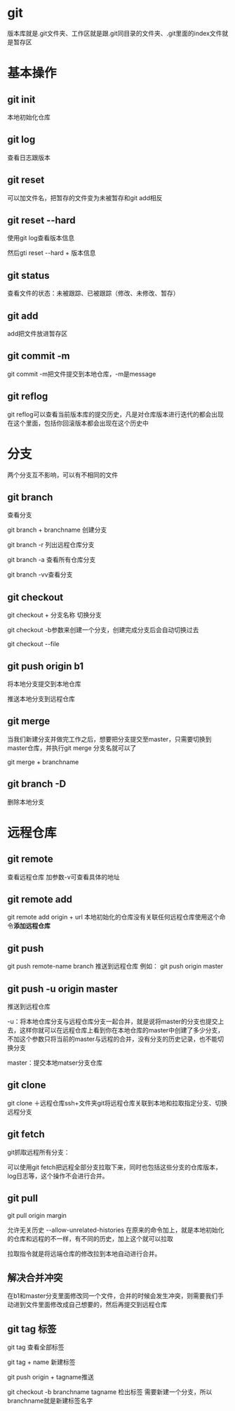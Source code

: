 # git

版本库就是.git文件夹、工作区就是跟.git同目录的文件夹、.git里面的index文件就是暂存区

# 基本操作

## git init

本地初始化仓库

## git log

查看日志跟版本

## git  reset 

可以加文件名，把暂存的文件变为未被暂存和git add相反

## git  reset --hard

使用git log查看版本信息

然后gti reset --hard + 版本信息

## git status

查看文件的状态：未被跟踪、已被跟踪（修改、未修改、暂存）

## git add

add把文件放进暂存区

## git commit -m 

git commit -m把文件提交到本地仓库，-m是message

## git reflog

git reflog可以查看当前版本库的提交历史，凡是对仓库版本进行迭代的都会出现在这个里面，包括你回滚版本都会出现在这个历史中

# 分支

两个分支互不影响，可以有不相同的文件

## git branch

查看分支

git branch +  branchname 创建分支

git branch -r 列出远程仓库分支

git branch -a 查看所有仓库分支

git branch -vv查看分支     

## git checkout

git checkout + 分支名称 切换分支

git checkout -b参数来创建一个分支，创建完成分支后会自动切换过去  

git checkout --file  

## git push origin b1

将本地分支提交到本地仓库

推送本地分支到远程仓库

## git merge

当我们新建分支并做完工作之后，想要把分支提交至master，只需要切换到master仓库，并执行git merge 分支名就可以了

git merge + branchname

## git branch -D

删除本地分支

# 远程仓库

## git remote

查看远程仓库 	加参数-v可查看具体的地址

## git  remote add

git remote add origin + url 本地初始化的仓库没有关联任何远程仓库使用这个命令**添加远程仓库**

## git push

git push remote-name branch 推送到远程仓库  例如： git push origin master 

## git push -u origin master

推送到远程仓库

-u：将本地仓库分支与远程仓库分支一起合并，就是说将master的分支也提交上去，这样你就可以在远程仓库上看到你在本地仓库的master中创建了多少分支，不加这个参数只将当前的master与远程的合并，没有分支的历史记录，也不能切换分支

master：提交本地matser分支仓库

## git clone

git clone ＋远程仓库ssh+文件夹git将远程仓库关联到本地和拉取指定分支、切换远程分支

## git fetch

git抓取远程所有分支：

可以使用git fetch把远程全部分支拉取下来，同时也包括这些分支的仓库版本，log日志等，这个操作不会进行合并。

## git pull 

git pull origin margin 

允许无关历史 --allow-unrelated-histories 在原来的命令加上，就是本地初始化的仓库和远程的不一样，有不同的历史，加上这个就可以拉取

拉取指令就是将远端仓库的修改拉到本地自动进行合并。

## 解决合并冲突

在b1和master分支里面修改同一个文件，合并的时候会发生冲突，则需要我们手动进到文件里面修改成自己想要的，然后再提交到远程仓库

## git tag 标签

git tag 查看全部标签

git tag + name 新建标签

git push origin + tagname推送

git checkout -b branchname tagname 检出标签   需要新建一个分支，所以branchname就是新建标签名字




